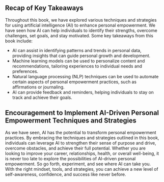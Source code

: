
## Recap of Key Takeaways

Throughout this book, we have explored various techniques and strategies for using artificial intelligence (AI) to enhance personal empowerment. We have seen how AI can help individuals to identify their strengths, overcome challenges, set goals, and stay motivated. Some key takeaways from this book include:

- AI can assist in identifying patterns and trends in personal data, providing insights that can guide personal growth and development.
- Machine learning models can be used to personalize content and recommendations, tailoring experiences to individual needs and preferences.
- Natural language processing (NLP) techniques can be used to automate certain aspects of personal empowerment practices, such as affirmations or journaling.
- AI can provide feedback and reminders, helping individuals to stay on track and achieve their goals.

## Encouragement to Implement AI-Driven Personal Empowerment Techniques and Strategies

As we have seen, AI has the potential to transform personal empowerment practices. By embracing the techniques and strategies outlined in this book, individuals can leverage AI to strengthen their sense of purpose and drive, overcome obstacles, and achieve their full potential. Whether you are looking to improve your career, relationships, health, or overall well-being, it is never too late to explore the possibilities of AI-driven personal empowerment. So go forth, experiment, and see where AI can take you. With the right mindset, tools, and strategies, you can achieve a new level of self-awareness, confidence, and success like never before.
